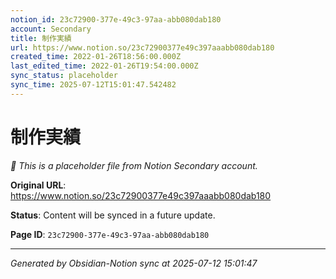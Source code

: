 ```yaml
---
notion_id: 23c72900-377e-49c3-97aa-abb080dab180
account: Secondary
title: 制作実績
url: https://www.notion.so/23c72900377e49c397aaabb080dab180
created_time: 2022-01-26T18:56:00.000Z
last_edited_time: 2022-01-26T19:54:00.000Z
sync_status: placeholder
sync_time: 2025-07-12T15:01:47.542482
---
```


# 制作実績

*🔄 This is a placeholder file from Notion Secondary account.*

**Original URL**: https://www.notion.so/23c72900377e49c397aaabb080dab180

**Status**: Content will be synced in a future update.

**Page ID**: `23c72900-377e-49c3-97aa-abb080dab180`

---

*Generated by Obsidian-Notion sync at 2025-07-12 15:01:47*
